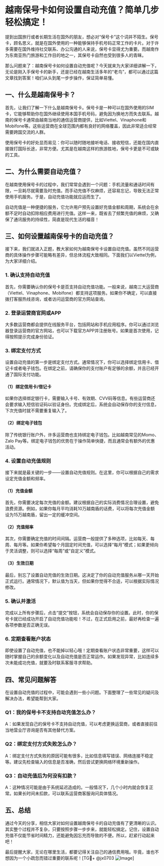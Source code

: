 # 越南保号卡如何设置自动充值？简单几步轻松搞定！

提到出国旅行或者长期生活在国外的朋友，想必对“保号卡”这个词并不陌生。保号卡，顾名思义，就是在国外使用的一种能够保持手机号码正常工作的卡片。对于许多需要在国外维持社交联系、办公沟通的人来说，保号卡显得尤为重要。而越南作为东南亚热门旅游和工作目的地之一，其保号卡自然也受到很多人的青睐。

那么问题来了：越南保号卡如何设置自动充值呢？今天就来为大家详细讲解一下，无论是刚入手保号卡的新手，还是已经在越南生活多年的“老鸟”，都可以通过这篇文章找到答案！咱们从头到尾一步步操作，保证简单易懂。

## 一、什么是越南保号卡？

首先，让我们了解一下什么是越南保号卡。保号卡是一种可以在国外使用的SIM卡，它能够帮助你在国外继续使用本国手机号码，避免因为换地方而失去联系。越南的保号卡通常由越南当地的通信运营商提供，比如Viettel、Vinaphone和Mobifone等。这些运营商在全球范围内都有良好的网络覆盖，因此非常适合经常需要跨国交流的人群。

使用保号卡的好处显而易见：你可以随时随地接听电话、接收短信，还能在国内直接拨打国际长途，非常方便。尤其是在越南这样的旅游胜地，保号卡更是不可或缺的工具。

## 二、为什么需要自动充值？

在越南使用保号卡的过程中，我们常常会遇到一个问题：手机流量和通话时间有限，一旦耗尽就需要及时充值。而手动充值不仅麻烦，还容易忘记，导致无法正常使用手机服务。于是，自动充值功能就应运而生了。

自动充值是一种便捷的服务，它允许用户预先设置好充值金额和周期，系统会在余额不足时自动扣除相应费用进行充值。这样一来，既省去了频繁充值的麻烦，又确保了通讯服务的持续性，简直是现代生活的福音！

## 三、如何设置越南保号卡的自动充值？

接下来，我们就进入正题，教大家如何为越南保号卡设置自动充值。虽然不同运营商的具体操作步骤可能略有差异，但总体流程大致相同。下面我们以Viettel为例，为大家详细介绍。

### 1. 确认支持自动充值

首先，你需要确认你的保号卡是否支持自动充值功能。一般来说，越南三大运营商（Viettel、Vinaphone、Mobifone）都支持这项服务。如果你不确定，可以直接拨打客服热线咨询，或者访问运营商的官方网站查询。

### 2. 登录运营商官网或APP

大多数运营商都会提供在线服务平台，包括网站和手机应用程序。你可以通过浏览器登录运营商的官方网站，也可以下载官方APP并注册账号。如果是首次使用，记得按照提示完成身份验证。

### 3. 绑定支付方式

设置自动充值的第一步是绑定支付方式。通常情况下，你可以选择绑定信用卡、借记卡或者电子钱包。在绑定之前，请确保你的支付账户有足够的余额，并且已经开通了国际支付功能。

#### （1）绑定信用卡/借记卡

如果你选择绑定银行卡，需要输入卡号、有效期、CVV码等信息。有些运营商还会要求输入短信验证码以验证身份。完成绑定后，系统会自动保存你的支付信息，下次充值时就不需要重复输入了。

#### （2）绑定电子钱包

除了传统银行账户外，许多运营商也支持绑定电子钱包。比如越南常见的Momo、Zalo Pay等。绑定电子钱包的优势在于操作简单快捷，而且通常会有额外的优惠活动。

### 4. 设置自动充值规则

接下来就是最关键的一步——设置自动充值规则。在这里，你可以根据自己的需求设定充值金额和频率。

#### （1）充值金额

首先，你需要决定每次充值的金额。建议根据自己的实际消费情况合理设置，避免浪费资源。例如，如果你每月平均消耗10万越南盾的话费，可以将每次充值金额设为15万越南盾，留出一定的缓冲空间。

#### （2）充值频率

其次，你需要确定充值的时间间隔。运营商一般提供了多种选项，比如每天、每周、每月等。如果你希望每个月固定时间充值，可以选择“每月”模式；如果更倾向于灵活调整，则可以选择“每周”或“自定义”模式。

#### （3）生效日期

最后，别忘了设置自动充值的生效日期。这决定了你的自动充值服务从哪一天开始正式运行。通常情况下，默认值为当天，但如果你觉得不合适，可以根据实际情况修改。

### 5. 确认并激活

完成以上所有步骤后，点击“提交”按钮，系统会自动保存你的设置。此时，你的保号卡就已经成功开启了自动充值功能啦！不过，在正式启用之前，最好再检查一遍各项参数是否正确无误。

### 6. 定期查看账户状态

即使设置了自动充值，也不能掉以轻心哦！定期查看账户状态非常重要，这样可以随时掌握自己的余额变化以及自动充值是否正常运作。如果发现异常，比如连续多次未能成功充值，就要及时联系客服寻求帮助。

## 四、常见问题解答

在设置自动充值的过程中，可能会遇到一些小问题。下面整理了一些常见的疑问及解决办法，希望能帮到大家。

### Q1：我的保号卡不支持自动充值怎么办？

A：如果发现自己的保号卡不支持自动充值，可以考虑更换运营商，或者直接前往当地营业厅咨询是否有其他替代方案。

### Q2：绑定支付方式失败怎么办？

A：绑定支付方式失败的原因可能有很多，比如信息填写错误、网络连接不稳定等。建议先检查输入的信息是否准确，然后尝试更换网络环境重新操作。

### Q3：自动充值后为何没有扣款？

A：这种情况可能是由于系统延迟造成的。一般情况下，几个小时内就会恢复正常。如果长时间未扣款，可以联系运营商客服询问具体情况。

## 五、总结

通过今天的分享，相信大家对如何设置越南保号卡的自动充值有了更清晰的认识。其实整个过程并不复杂，只要按照步骤一步步来，就能轻松搞定。记住，设置自动充值不仅能节省时间精力，还能避免因忘充而导致的不便。所以，赶紧行动起来吧！

最后提醒大家，无论在哪里生活，都要记得关注自己的通信费用哦。毕竟，谁也不想因为一个小疏忽而错过重要的联系呢！[TG💪+ @jx0703 ![Image](https://github.com/user-attachments/assets/dbca1d08-cadb-493c-b0ec-ad6f7a83f270)]